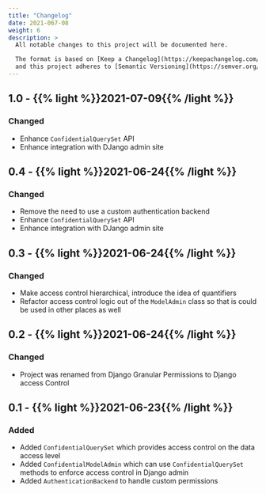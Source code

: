```yaml
---
title: "Changelog"
date: 2021-067-08
weight: 6
description: >
  All notable changes to this project will be documented here.

  The format is based on [Keep a Changelog](https://keepachangelog.com/en/1.0.0/),
  and this project adheres to [Semantic Versioning](https://semver.org/spec/v2.0.0.html).
---
```


## 1.0 - {{% light %}}2021-07-09{{% /light %}}

### Changed

* Enhance `ConfidentialQuerySet` API
* Enhance integration with DJango admin site


## 0.4 - {{% light %}}2021-06-24{{% /light %}}

### Changed

* Remove the need to use a custom authentication backend
* Enhance `ConfidentialQuerySet` API
* Enhance integration with DJango admin site


## 0.3 - {{% light %}}2021-06-24{{% /light %}}

### Changed

* Make access control hierarchical, introduce the idea of quantifiers
* Refactor access control logic out of the `ModelAdmin` class so that is could be used in other places as well

## 0.2 - {{% light %}}2021-06-24{{% /light %}}

### Changed

* Project was renamed from Django Granular Permissions to Django access Control

## 0.1 - {{% light %}}2021-06-23{{% /light %}}

### Added

* Added `ConfidentialQuerySet` which provides access control on the data access level
* Added `ConfidentialModelAdmin` which can use `ConfidentialQuerySet` methods to enforce access control in Django admin
* Added `AuthenticationBackend` to handle custom permissions
